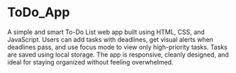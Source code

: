 # ToDo_App
A simple and smart To-Do List web app built using HTML, CSS, and JavaScript. Users can add tasks with deadlines, get visual alerts when deadlines pass, and use focus mode to view only high-priority tasks. Tasks are saved using local storage. The app is responsive, cleanly designed, and ideal for staying organized without feeling overwhelmed.
